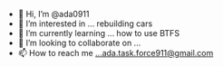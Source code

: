 - 👋 Hi, I’m @ada0911
- 👀 I’m interested in ... rebuilding cars
- 🌱 I’m currently learning ... how to use BTFS
- 💞️ I’m looking to collaborate on ...
- 📫 How to reach me ...ada.task.force911@gmail.com

<!---
ada0911/ada0911 is a ✨ special ✨ repository because its `README.md` (this file) appears on your GitHub profile.
You can click the Preview link to take a look at your changes.
--->
